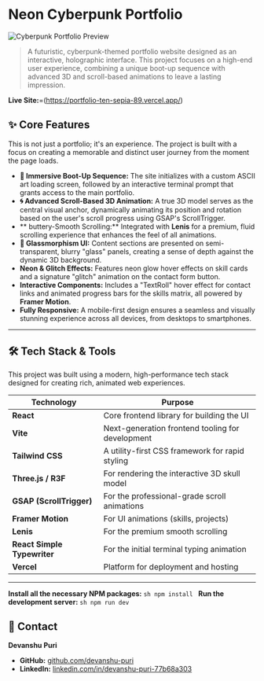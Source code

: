 # Neon Cyberpunk Portfolio

![Cyberpunk Portfolio Preview](<img width="1885" height="921" alt="image" src="https://github.com/user-attachments/assets/b736641c-b14e-47aa-98bd-d247ac60b71c" />
)

> A futuristic, cyberpunk-themed portfolio website designed as an interactive, holographic interface. This project focuses on a high-end user experience, combining a unique boot-up sequence with advanced 3D and scroll-based animations to leave a lasting impression.

**Live Site:**=(https://portfolio-ten-sepia-89.vercel.app/)  <!-- 👈 -->

## ✨ Core Features

This is not just a portfolio; it's an experience. The project is built with a focus on creating a memorable and distinct user journey from the moment the page loads.

* **👾 Immersive Boot-Up Sequence:** The site initializes with a custom ASCII art loading screen, followed by an interactive terminal prompt that grants access to the main portfolio.
* **🌀 Advanced Scroll-Based 3D Animation:** A true 3D model serves as the central visual anchor, dynamically animating its position and rotation based on the user's scroll progress using GSAP's ScrollTrigger.
* ** buttery-Smooth Scrolling:** Integrated with **Lenis** for a premium, fluid scrolling experience that enhances the feel of all animations.
* **🔮 Glassmorphism UI:** Content sections are presented on semi-transparent, blurry "glass" panels, creating a sense of depth against the dynamic 3D background.
* **Neon & Glitch Effects:** Features neon glow hover effects on skill cards and a signature "glitch" animation on the contact form button.
* **Interactive Components:** Includes a "TextRoll" hover effect for contact links and animated progress bars for the skills matrix, all powered by **Framer Motion**.
* **Fully Responsive:** A mobile-first design ensures a seamless and visually stunning experience across all devices, from desktops to smartphones.

---

## 🛠️ Tech Stack & Tools

This project was built using a modern, high-performance tech stack designed for creating rich, animated web experiences.

| Technology             | Purpose                                           |
| ---------------------- | ------------------------------------------------- |
| **React** | Core frontend library for building the UI         |
| **Vite** | Next-generation frontend tooling for development  |
| **Tailwind CSS** | A utility-first CSS framework for rapid styling   |
| **Three.js / R3F** | For rendering the interactive 3D skull model      |
| **GSAP (ScrollTrigger)** | For the professional-grade scroll animations    |
| **Framer Motion** | For UI animations (skills, projects)              |
| **Lenis** | For the premium smooth scrolling                  |
| **React Simple Typewriter** | For the initial terminal typing animation      |
| **Vercel** | Platform for deployment and hosting               |

---

**Install all the necessary NPM packages:**
    ```sh
    npm install
    ```
**Run the development server:**
    ```sh
    npm run dev
    ```
## 📧 Contact

**Devanshu Puri**
* **GitHub:** [github.com/devanshu-puri](https://github.com/devanshu-puri)
* **LinkedIn:** [linkedin.com/in/devanshu-puri-77b68a303](https://www.linkedin.com/in/devanshu-puri-77b68a303)
